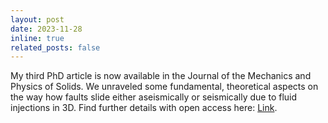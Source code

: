 ```yaml
---
layout: post
date: 2023-11-28
inline: true
related_posts: false
---
```


My third PhD article is now available in the Journal of the Mechanics and Physics of Solids. We unraveled some fundamental, theoretical aspects on the way how faults slide either aseismically or seismically due to fluid injections in 3D. Find further details with open access here: <a href="https://doi.org/10.1016/j.jmps.2023.105506">Link</a>.
